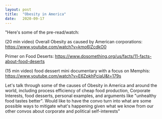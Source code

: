 ```yaml
---
layout: post
title:  "Obesity in America"
date:   2020-09-17
---
```

"Here's some of the pre-read/watch:

(20 min video) Overall Obesity as caused by American corporations:
https://www.youtube.com/watch?v=kmo6lZcdkO0

Primer on Food Deserts: https://www.dosomething.org/us/facts/11-facts-about-food-deserts

(15 min video) food dessert mini documentary with a focus on Memphis: https://www.youtube.com/watch?v=E6ZpkhPciaU&t=179s

Let's talk through some of the causes of Obesity in America and around the world, including process efficiency of cheap food production, Corporate Interests, food desserts, personal examples, and arguments like "unhealthy food tastes better". Would like to have the convo turn into what are some possible ways to mitigate what's happening given what we know from our other convos about corporate and political self-interests"